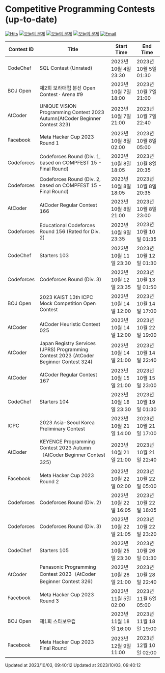 Competitive Programming Contests (up-to-date)
========
[![Hits](https://hits.seeyoufarm.com/api/count/incr/badge.svg?url=https%3A%2F%2Fgithub.com%2Fika9810%2FCompetitive-Programming-Contests&count_bg=%2379C83D&title_bg=%23555555&icon=&icon_color=%23E7E7E7&title=hits&edge_flat=false)](https://hits.seeyoufarm.com)
[![오늘의 문제](https://img.shields.io/badge/Today's%20ABC-Link-lightpink)](https://github.com/ika9810/Atcoder-Daily-Contests/blob/main/ABC.md) 
[![오늘의 문제](https://img.shields.io/badge/Today's%20ARC-Link-orange)](https://github.com/ika9810/Atcoder-Daily-Contests/blob/main/ARC.md) 
[![오늘의 문제](https://img.shields.io/badge/Today's%20AGC-Link-red)](https://github.com/ika9810/Atcoder-Daily-Contests/blob/main/AGC.md) 
[![Email](https://img.shields.io/badge/Email-ika7204@naver.com-ff69b4)](mailTo:ika7204@naver.com)

 Contest ID | Title | Start Time | End Time |
---|---|---|---|
| CodeChef | SQL Contest (Unrated) | 2023년 10월 4일 23:30 | 2023년 10월 5일 01:30 |
| BOJ Open | 제2회 보라매컵 본선 Open Contest · Arena #9 | 2023년 10월 7일 18:00 | 2023년 10월 7일 21:00 |
| AtCoder | UNIQUE VISION Programming Contest 2023 Autumn(AtCoder Beginner Contest 323) | 2023년 10월 7일 21:00 | 2023년 10월 7일 22:40 |
| Facebook | Meta Hacker Cup 2023 Round 1 | 2023년 10월 8일 02:00 | 2023년 10월 8일 05:00 |
| Codeforces | Codeforces Round (Div. 1, based on COMPFEST 15 - Final Round) | 2023년 10월 8일 18:05 | 2023년 10월 8일 20:35 |
| Codeforces | Codeforces Round (Div. 2, based on COMPFEST 15 - Final Round) | 2023년 10월 8일 18:05 | 2023년 10월 8일 20:35 |
| AtCoder | AtCoder Regular Contest 166 | 2023년 10월 8일 21:00 | 2023년 10월 8일 23:00 |
| Codeforces | Educational Codeforces Round 156 (Rated for Div. 2) | 2023년 10월 9일 23:35 | 2023년 10월 10일 01:35 |
| CodeChef | Starters 103 | 2023년 10월 11일 23:30 | 2023년 10월 12일 01:30 |
| Codeforces | Codeforces Round (Div. 3) | 2023년 10월 12일 23:35 | 2023년 10월 13일 01:50 |
| BOJ Open | 2023 KAIST 13th ICPC Mock Competition Open Contest | 2023년 10월 14일 12:00 | 2023년 10월 14일 17:00 |
| AtCoder | AtCoder Heuristic Contest 025 | 2023년 10월 14일 12:00 | 2023년 10월 22일 19:00 |
| AtCoder | Japan Registry Services (JPRS) Programming Contest 2023 (AtCoder Beginner Contest 324) | 2023년 10월 14일 21:00 | 2023년 10월 14일 22:40 |
| AtCoder | AtCoder Regular Contest 167 | 2023년 10월 15일 21:00 | 2023년 10월 15일 23:00 |
| CodeChef | Starters 104 | 2023년 10월 18일 23:30 | 2023년 10월 19일 01:30 |
| ICPC | 2023 Asia-Seoul Korea Preliminary Contest | 2023년 10월 21일 14:00 | 2023년 10월 21일 17:00 |
| AtCoder | KEYENCE Programming Contest 2023 Autumn（AtCoder Beginner Contest 325） | 2023년 10월 21일 21:00 | 2023년 10월 21일 22:40 |
| Facebook | Meta Hacker Cup 2023 Round 2 | 2023년 10월 22일 02:00 | 2023년 10월 22일 05:00 |
| Codeforces | Codeforces Round (Div. 2) | 2023년 10월 22일 16:05 | 2023년 10월 22일 18:05 |
| Codeforces | Codeforces Round (Div. 3) | 2023년 10월 22일 21:05 | 2023년 10월 22일 23:20 |
| CodeChef | Starters 105 | 2023년 10월 25일 23:30 | 2023년 10월 26일 01:30 |
| AtCoder | Panasonic Programming Contest 2023（AtCoder Beginner Contest 326） | 2023년 10월 28일 21:00 | 2023년 10월 28일 22:40 |
| Facebook | Meta Hacker Cup 2023 Round 3 | 2023년 11월 5일 02:00 | 2023년 11월 5일 05:00 |
| BOJ Open | 제1회 스타보우컵 | 2023년 11월 18일 16:00 | 2023년 11월 18일 19:00 |
| Facebook | Meta Hacker Cup 2023 Final Round | 2023년 12월 9일 11:00 | 2023년 12월 10일 02:00 |

Updated at 2023/10/03, 09:40:12
Updated at 2023/10/03, 09:40:12
